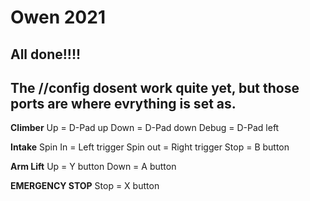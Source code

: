 # Owen 2021

All done!!!!
-
The //config dosent work quite yet, but those ports are where evrything is set as. 
-
**Climber**
Up = D-Pad up
Down = D-Pad down 
Debug = D-Pad left 

**Intake** 
Spin In = Left trigger 
Spin out = Right trigger 
Stop = B button 

**Arm Lift**
Up = Y button 
Down = A button 

**EMERGENCY STOP**
Stop = X button 
